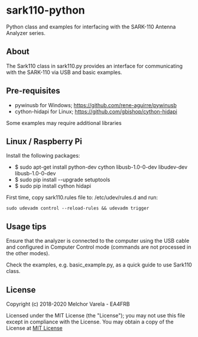 # sark110-python
Python class and examples for interfacing with the SARK-110 Antenna Analyzer series.

## About
The Sark110 class in sark110.py provides an interface for communicating with the SARK-110 via USB and basic examples.

## Pre-requisites
- pywinusb for Windows; https://github.com/rene-aguirre/pywinusb
- cython-hidapi for Linux; https://github.com/gbishop/cython-hidapi

Some examples may require additional libraries

## Linux / Raspberry Pi

Install the following packages:
- $ sudo apt-get install python-dev cython libusb-1.0-0-dev libudev-dev libusb-1.0-0-dev
- $ sudo pip install --upgrade setuptools
- $ sudo pip install cython hidapi

First time, copy sark110.rules file to: /etc/udev/rules.d and run:

	sudo udevadm control --reload-rules && udevadm trigger

## Usage tips
Ensure that the analyzer is connected to the computer using the USB cable and configured in Computer Control mode (commands are not processed in the other modes).

Check the examples, e.g. basic_example.py, as a quick guide to use Sark110 class. 

## License
Copyright (c) 2018-2020 Melchor Varela - EA4FRB

Licensed under the MIT License (the "License");
you may not use this file except in compliance with the License.
You may obtain a copy of the License at [MIT License](https://opensource.org/licenses/MIT)
	
